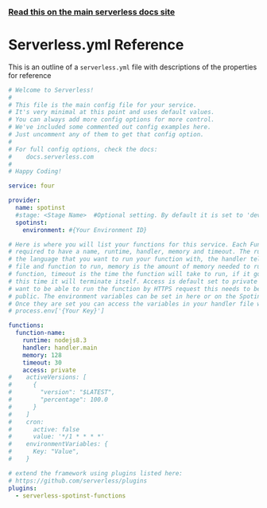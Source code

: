 <!--
title: Serverless Framework - Spotinst Guide - Serverless.yml Reference 
menuText: Serverless.yml
menuOrder: 5
description: Serverless.yml reference
layout: Doc
-->

<!-- DOCS-SITE-LINK:START automatically generated  -->
### [Read this on the main serverless docs site](https://serverless.com/framework/docs/providers/spotinst/guide/serverless.yml/)
<!-- DOCS-SITE-LINK:END -->

# Serverless.yml Reference

This is an outline of a `serverless.yml` file with descriptions of the properties for reference

```yml
# Welcome to Serverless!
#
# This file is the main config file for your service.
# It's very minimal at this point and uses default values.
# You can always add more config options for more control.
# We've included some commented out config examples here.
# Just uncomment any of them to get that config option.
#
# For full config options, check the docs:
#    docs.serverless.com
#
# Happy Coding!

service: four

provider:
  name: spotinst
  #stage: <Stage Name>  #Optional setting. By default it is set to 'dev'
  spotinst:
    environment: #{Your Environment ID}

# Here is where you will list your functions for this service. Each Function is 
# required to have a name, runtime, handler, memory and timeout. The runtime is 
# the language that you want to run your function with, the handler tells which 
# file and function to run, memory is the amount of memory needed to run your 
# function, timeout is the time the function will take to run, if it goes over 
# this time it will terminate itself. Access is default set to private so if you 
# want to be able to run the function by HTTPS request this needs to be set to 
# public. The environment variables can be set in here or on the Spotinst console.
# Once they are set you can access the variables in your handler file with
# process.env['{Your Key}']

functions:
  function-name:
    runtime: nodejs8.3
    handler: handler.main
    memory: 128
    timeout: 30
    access: private
#    activeVersions: [
#      {
#        "version": "$LATEST",
#        "percentage": 100.0
#      }
#    ]
#    cron:
#      active: false
#      value: '*/1 * * * *'
#    environmentVariables: {
#      Key: "Value",
#    }

# extend the framework using plugins listed here:
# https://github.com/serverless/plugins
plugins:
  - serverless-spotinst-functions
```
